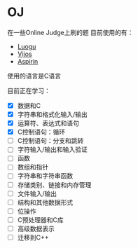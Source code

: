 # OJ

在一些Online Judge上刷的题
目前使用的有：

* [Luogu](https://www.luogu.org/)
* [Vijos](https://vijos.org/)
* [Aspirin](https://noi.top/)

使用的语言是C语言

目前正在学习：

- [x] 数据和C
- [x] 字符串和格式化输入/输出
- [x] 运算符、表达式和语句
- [x] C控制语句：循环
- [ ] C控制语句：分支和跳转
- [ ] 字符输入/输出和输入验证
- [ ] 函数
- [ ] 数组和指针
- [ ] 字符串和字符串函数
- [ ] 存储类别、链接和内存管理
- [ ] 文件输入/输出
- [ ] 结构和其他数据形式
- [ ] 位操作
- [ ] C预处理器和C库
- [ ] 高级数据表示
- [ ] 迁移到C++
